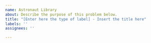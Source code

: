 ```yaml
---
name: Astronaut Library
about: Describe the purpose of this problem below.
title: "[Enter here the type of label] - Insert the title here"
labels: ''
assignees: ''

---
```



